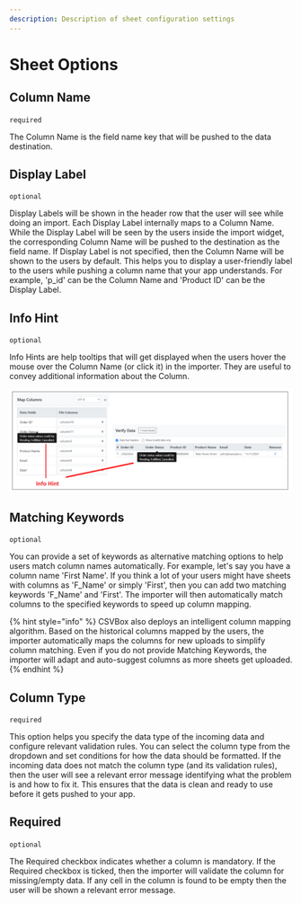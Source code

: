 ```yaml
---
description: Description of sheet configuration settings
---
```


# Sheet Options

## Column Name

`required`

The Column Name is the field name key that will be pushed to the data destination.

## Display Label

`optional`

Display Labels will be shown in the header row that the user will see while doing an import. Each Display Label internally maps to a Column Name. While the Display Label will be seen by the users inside the import widget, the corresponding Column Name will be pushed to the destination as the field name. If Display Label is not specified, then the Column Name will be shown to the users by default. This helps you to display a user-friendly label to the users while pushing a column name that your app understands. For example, 'p\_id' can be the Column Name and 'Product ID' can be the Display Label.

## Info Hint

`optional`

Info Hints are help tooltips that will get displayed when the users hover the mouse over the Column Name \(or click it\) in the importer. They are useful to convey additional information about the Column.

![Info Hint](../.gitbook/assets/infohints.png)

## Matching Keywords

`optional`

You can provide a set of keywords as alternative matching options to help users match column names automatically. For example, let's say you have a column name 'First Name'. If you think a lot of your users might have sheets with columns as 'F\_Name' or simply 'First', then you can add two matching keywords 'F\_Name' and 'First'. The importer will then automatically match columns to the specified keywords to speed up column mapping.

{% hint style="info" %}
CSVBox also deploys an intelligent column mapping algorithm. Based on the historical columns mapped by the users, the importer automatically maps the columns for new uploads to simplify column matching. Even if you do not provide Matching Keywords, the importer will adapt and auto-suggest columns as more sheets get uploaded.
{% endhint %}

## Column Type

`required`

This option helps you specify the data type of the incoming data and configure relevant validation rules. You can select the column type from the dropdown and set conditions for how the data should be formatted. If the incoming data does not match the column type \(and its validation rules\), then the user will see a relevant error message identifying what the problem is and how to fix it. This ensures that the data is clean and ready to use before it gets pushed to your app.

## Required

`optional`

The Required checkbox indicates whether a column is mandatory. If the Required checkbox is ticked, then the importer will validate the column for missing/empty data. If any cell in the column is found to be empty then the user will be shown a relevant error message.

